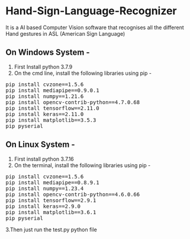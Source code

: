 # Hand-Sign-Language-Recognizer
It is a AI based Computer Vision software that recognises all the different Hand gestures in ASL (American Sign Language) 

## On Windows System -
1. First Install python 3.7.9
2. On the cmd line, install the following libraries using pip - 

<pre>
pip install cvzone==1.5.6
pip install mediapipe==0.9.0.1
pip install numpy==1.21.6
pip install opencv-contrib-python==4.7.0.68
pip install tensorflow==2.11.0
pip install keras==2.11.0
pip install matplotlib==3.5.3
pip pyserial
</pre>


## On Linux System -
1. First install python 3.7.16
2. On the terminal, install the following libraries using pip -

<pre>
pip install cvzone==1.5.6
pip install mediapipe==0.8.9.1
pip install numpy==1.23.4
pip install opencv-contrib-python==4.6.0.66 
pip install tensorflow==2.9.1 
pip install keras==2.9.0 
pip install matplotlib==3.6.1
pip pyserial
</pre>


3.Then just run the test.py python file
